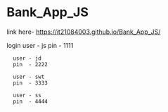 # Bank_App_JS

link here- https://it21084003.github.io/Bank_App_JS/

login 
      user - js
      pin  - 1111

      user - jd
      pin  - 2222

      user - swt
      pin  - 3333

      user - ss
      pin  - 4444
